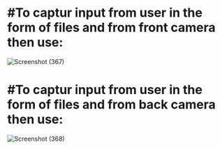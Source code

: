 # #To captur input from user in the form of files and from front camera then use:

![Screenshot (367)](https://github.com/gaurravlokhande/Javascript-for-Salesforce-Developers-Lwc-Components-1.md/assets/119065314/674f8b90-291a-472a-881f-d6fc2cb963cb)


# #To captur input from user in the form of files and from back camera then use:

![Screenshot (368)](https://github.com/gaurravlokhande/Javascript-for-Salesforce-Developers-Lwc-Components-1.md/assets/119065314/198ac734-d9c8-40d6-a033-c306e9811df1)

